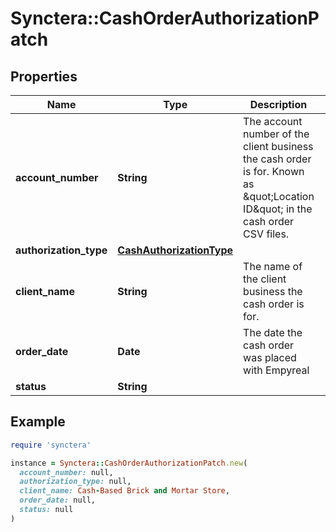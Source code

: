 # Synctera::CashOrderAuthorizationPatch

## Properties

| Name | Type | Description | Notes |
| ---- | ---- | ----------- | ----- |
| **account_number** | **String** | The account number of the client business the cash order is for. Known as \&quot;Location ID\&quot; in the cash order CSV files.  | [optional] |
| **authorization_type** | [**CashAuthorizationType**](CashAuthorizationType.md) |  |  |
| **client_name** | **String** | The name of the client business the cash order is for. | [optional] |
| **order_date** | **Date** | The date the cash order was placed with Empyreal | [optional] |
| **status** | **String** |  | [optional] |

## Example

```ruby
require 'synctera'

instance = Synctera::CashOrderAuthorizationPatch.new(
  account_number: null,
  authorization_type: null,
  client_name: Cash-Based Brick and Mortar Store,
  order_date: null,
  status: null
)
```

